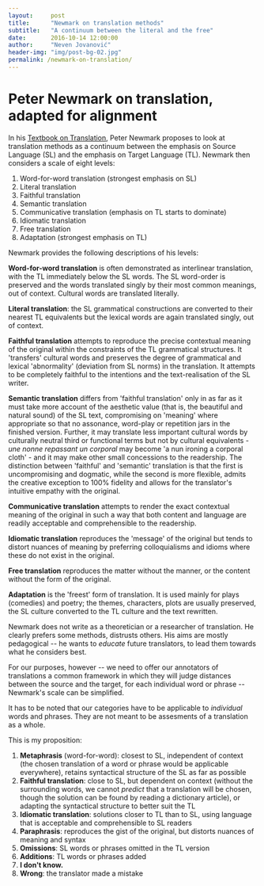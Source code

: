 ```yaml
---
layout:     post
title:      "Newmark on translation methods"
subtitle:   "A continuum between the literal and the free"
date:       2016-10-14 12:00:00
author:     "Neven Jovanović"
header-img: "img/post-bg-02.jpg"
permalink: /newmark-on-translation/
---
```


# Peter Newmark on translation, adapted for alignment

In his [Textbook on Translation](http://www.worldcat.org/title/textbook-of-translation/oclc/473215438), Peter Newmark proposes to look at translation methods as a continuum between the emphasis on Source Language (SL) and the emphasis on Target Language (TL). Newmark then considers a scale of eight levels:

1. Word-for-word translation (strongest emphasis on SL)
2. Literal translation
3. Faithful translation
4. Semantic translation
5. Communicative translation (emphasis on TL starts to dominate)
6. Idiomatic translation
7. Free translation
8. Adaptation (strongest emphasis on TL)

Newmark provides the following descriptions of his levels:

**Word-for-word translation** is often demonstrated as interlinear translation, with the TL immediately below the SL words. The SL word-order is preserved and the words translated singly by their most common meanings, out of context. Cultural words are translated literally.

**Literal translation**: the SL grammatical constructions are converted to their nearest TL equivalents but the lexical words are again translated singly, out of context.

**Faithful translation** attempts to reproduce the precise contextual meaning of the original within the constraints of the TL grammatical structures. It 'transfers' cultural words and preserves the degree of grammatical and lexical 'abnormality' (deviation from SL norms) in the translation. It attempts to be completely faithful to the intentions and the text-realisation of the SL writer.

**Semantic translation** differs from 'faithful translation' only in as far as it must take more account of the aesthetic value (that is, the beautiful and natural sound) of the SL text, compromising on 'meaning' where appropriate so that no assonance, word-play or repetition jars in the finished version. Further, it may translate less important cultural words by culturally neutral third or functional terms but not by cultural equivalents - *une nonne repassant un corporal* may become 'a nun ironing a corporal cloth' - and it may make other small concessions to the readership. The distinction between 'faithful' and 'semantic' translation is that the first is uncompromising and dogmatic, while the second is more flexible, admits the creative exception to 100% fidelity and allows for the translator's intuitive empathy with the original.

**Communicative translation** attempts to render the exact contextual meaning of the original in such a way that both content and language are readily acceptable and comprehensible to the readership.

**Idiomatic translation** reproduces the 'message' of the original but tends to distort nuances of meaning by preferring colloquialisms and idioms where these do not exist in the original.

**Free translation** reproduces the matter without the manner, or the content without the form of the original.

**Adaptation** is the 'freest' form of translation. It is used mainly for plays (comedies) and poetry; the themes, characters, plots are usually preserved, the SL culture converted to the TL culture and the text rewritten.

Newmark does not write as a theoretician or a researcher of translation. He clearly prefers some methods, distrusts others. His aims are mostly pedagogical -- he wants to *educate* future translators, to lead them towards what he considers best. 

For our purposes, however -- we need to offer our annotators of translations a common framework in which they will judge distances between the source and the target, for each individual word or phrase -- Newmark's scale can be simplified.

It has to be noted that our categories have to be applicable to *individual* words and phrases. They are not meant to be assesments of a translation as a whole.

This is my proposition:

1. **Metaphrasis** (word-for-word): closest to SL, independent of context (the chosen translation of a word or phrase would be applicable everywhere), retains syntactical structure of the SL as far as possible
2. **Faithful translation**: close to SL, but dependent on context (without the surrounding words, we cannot *predict* that a translation will be chosen, though the solution can be found by reading a dictionary article), or adapting the syntactical structure to better suit the TL
3. **Idiomatic translation**: solutions closer to TL than to SL, using language that is acceptable and comprehensible to SL readers
4. **Paraphrasis**: reproduces the gist of the original, but distorts nuances of meaning and syntax
5. **Omissions**: SL words or phrases omitted in the TL version
6. **Additions**: TL words or phrases added
7. **I don't know.**
8. **Wrong**: the translator made a mistake
